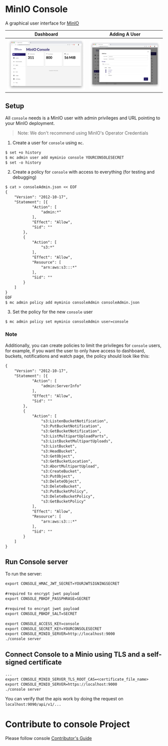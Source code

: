 # MinIO Console

A graphical user interface for [MinIO](https://github.com/minio/minio)


| Dashboard  | Adding A User |
| ------------- | ------------- |
| ![Dashboard](images/pic1.png)  | ![Dashboard](images/pic2.png) |

## Setup

All `console` needs is a MinIO user with admin privileges and URL pointing to your MinIO deployment.
> Note: We don't recommend using MinIO's Operator Credentials

1. Create a user for `console` using `mc`. 
```
$ set +o history
$ mc admin user add myminio console YOURCONSOLESECRET
$ set -o history
```

2. Create a policy for `console` with access to everything (for testing and debugging)

```
$ cat > consoleAdmin.json << EOF
{
	"Version": "2012-10-17",
	"Statement": [{
			"Action": [
				"admin:*"
			],
			"Effect": "Allow",
			"Sid": ""
		},
		{
			"Action": [
                "s3:*"
			],
			"Effect": "Allow",
			"Resource": [
				"arn:aws:s3:::*"
			],
			"Sid": ""
		}
	]
}
EOF
$ mc admin policy add myminio consoleAdmin consoleAdmin.json
```

3. Set the policy for the new `console` user

```
$ mc admin policy set myminio consoleAdmin user=console
```


### Note
Additionally, you can create policies to limit the privileges for `console` users, for example, if you want the user to only have access to dashboard, buckets, notifications and watch page, the policy should look like this:
```
{
	"Version": "2012-10-17",
	"Statement": [{
			"Action": [
				"admin:ServerInfo"
			],
			"Effect": "Allow",
			"Sid": ""
		},
		{
			"Action": [
				"s3:ListenBucketNotification",
				"s3:PutBucketNotification",
				"s3:GetBucketNotification",
				"s3:ListMultipartUploadParts",
				"s3:ListBucketMultipartUploads",
				"s3:ListBucket",
				"s3:HeadBucket",
				"s3:GetObject",
				"s3:GetBucketLocation",
				"s3:AbortMultipartUpload",
				"s3:CreateBucket",
				"s3:PutObject",
				"s3:DeleteObject",
				"s3:DeleteBucket",
				"s3:PutBucketPolicy",
				"s3:DeleteBucketPolicy",
				"s3:GetBucketPolicy"
			],
			"Effect": "Allow",
			"Resource": [
				"arn:aws:s3:::*"
			],
			"Sid": ""
		}
	]
}
```

## Run Console server
To run the server:

```
export CONSOLE_HMAC_JWT_SECRET=YOURJWTSIGNINGSECRET

#required to encrypt jwet payload
export CONSOLE_PBKDF_PASSPHRASE=SECRET

#required to encrypt jwet payload
export CONSOLE_PBKDF_SALT=SECRET

export CONSOLE_ACCESS_KEY=console
export CONSOLE_SECRET_KEY=YOURCONSOLESECRET
export CONSOLE_MINIO_SERVER=http://localhost:9000
./console server
```

## Connect Console to a Minio using TLS and a self-signed certificate

```
...
export CONSOLE_MINIO_SERVER_TLS_ROOT_CAS=<certificate_file_name>
export CONSOLE_MINIO_SERVER=https://localhost:9000
./console server
```

You can verify that the apis work by doing the request on `localhost:9090/api/v1/...`

# Contribute to console Project
Please follow console [Contributor's Guide](https://github.com/minio/console/blob/master/CONTRIBUTING.md)
